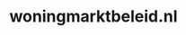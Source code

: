 ---
layout: post
title:  "woningmarktbeleid.nl"
internal_url:  "/dutchgov/woningmarktbeleid.nl.html"
subdomains_count: 5
all_subdomains_count: 24
urls_count: 5
ssl_rank: 0
http_rank: 45
url_link: /data/woningmarktbeleid.nl/urls.txt
all_subdomains_link: /data/woningmarktbeleid.nl/all_subdomains.txt
subdomains_link: /data/woningmarktbeleid.nl/subdomains.txt
categories: dutchgov
---
